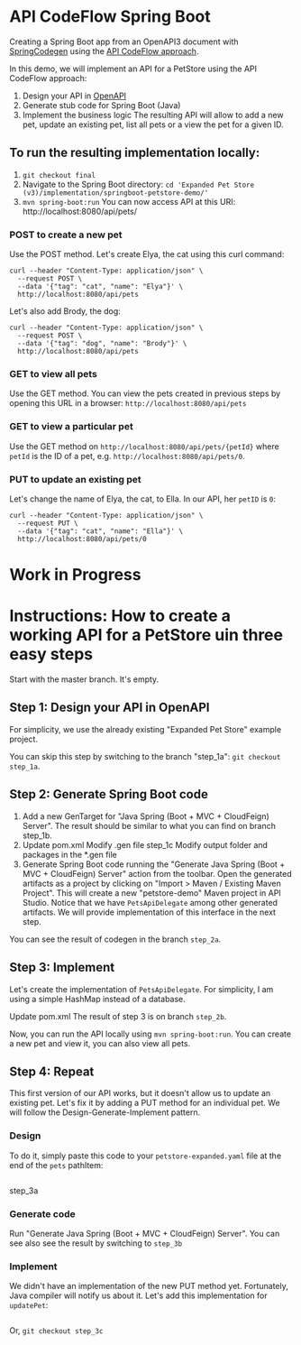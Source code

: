 # API CodeFlow Spring Boot
Creating a Spring Boot app from an OpenAPI3 document with [SpringCodegen](https://github.com/OpenAPITools/openapi-generator/blob/master/modules/openapi-generator/src/main/java/org/openapitools/codegen/languages/SpringCodegen.java) using the [API CodeFlow approach](http://RZen.io/APICodeFlow).

In this demo, we will implement an API for a PetStore using the API CodeFlow approach:
1. Design your API in [OpenAPI](https://github.com/OAI/OpenAPI-Specification)
2. Generate stub code for Spring Boot (Java)
3. Implement the business logic
The resulting API will allow to add a new pet, update an existing pet, list all pets or a view the pet for a given ID.


## To run the resulting implementation locally:
1. `git checkout final`
2. Navigate to the Spring Boot directory: `cd 'Expanded Pet Store (v3)/implementation/springboot-petstore-demo/'`
3. `mvn spring-boot:run`
You can now access API at this URI:  http://localhost:8080/api/pets/

### POST to create a new pet
Use the POST method. 
Let's create Elya, the cat using this curl command:
```curl
curl --header "Content-Type: application/json" \
  --request POST \
  --data '{"tag": "cat", "name": "Elya"}' \
  http://localhost:8080/api/pets
```
Let's also add Brody, the dog:
```curl
curl --header "Content-Type: application/json" \
  --request POST \
  --data '{"tag": "dog", "name": "Brody"}' \
  http://localhost:8080/api/pets
```

### GET to view all pets
Use the GET method. You can view the pets created in previous steps by opening this URL in a browser: `http://localhost:8080/api/pets`

### GET to view a particular pet
Use the GET method on `http://localhost:8080/api/pets/{petId}` where `petId` is the ID of a pet, e.g. `http://localhost:8080/api/pets/0`.

### PUT to update an existing pet
Let's change the name of Elya, the cat, to Ella. In our API, her `petID` is `0`:
```curl
curl --header "Content-Type: application/json" \
  --request PUT \
  --data '{"tag": "cat", "name": "Ella"}' \
  http://localhost:8080/api/pets/0
```

# Work in Progress
# Instructions: How to create a working API for a PetStore uin three easy steps
Start with the master branch.  It's empty.
## Step 1: Design your API in OpenAPI
For simplicity, we use the already existing "Expanded Pet Store" example project.
<TBD>

You can skip this step by switching to the branch "step_1a": `git checkout step_1a`.

## Step 2: Generate Spring Boot code
1. Add a new GenTarget for "Java Spring (Boot + MVC + CloudFeign) Server". The result should be similar to what you can find on branch step_1b.
2. Update pom.xml
Modify .gen file
step_1c Modify output folder and packages in the *.gen file
3. Generate Spring Boot code running the "Generate Java Spring (Boot + MVC + CloudFeign) Server" action from the toolbar. 
Open the generated artifacts as a project by clicking on "Import > Maven / Existing Maven Project". This will create a new "petstore-demo" Maven project in API Studio.
Notice that we have `PetsApiDelegate` among other generated artifacts. We will provide implementation of this interface in the next step. 

You can see the result of codegen in the branch `step_2a`.


## Step 3: Implement
Let's create the implementation of `PetsApiDelegate`. For simplicity, I am using a simple HashMap instead of a database.

Update pom.xml
The result of step 3 is on branch `step_2b`.

Now, you can run the API locally using `mvn spring-boot:run`. You can create a new pet and view it, you can also view all pets. 


## Step 4: Repeat
This first version of our API works, but it doesn't allow us to update an existing pet. Let's fix it by adding a PUT method for an individual pet. We will follow the Design-Generate-Implement pattern.
### Design
To do it, simply paste this code to your `petstore-expanded.yaml` file at the end of the `pets` pathItem:
```yaml

```
step_3a
### Generate code
Run "Generate Java Spring (Boot + MVC + CloudFeign) Server".
You can see also see the result by switching to `step_3b`

### Implement
We didn't have an implementation of the new PUT method yet. Fortunately, Java compiler will notify us about it. Let's add this implementation for `updatePet`:
```java

```	
Or, `git checkout step_3c`


